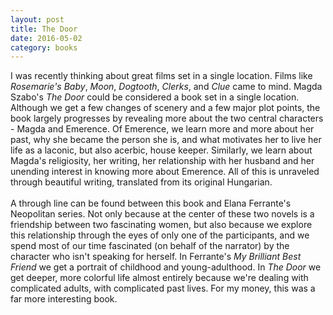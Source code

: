 ```yaml
---
layout: post
title: The Door 
date: 2016-05-02
category: books
---
```

I was recently thinking about great films set in a single location. Films like <em>Rosemarie's Baby</em>, <em>Moon</em>, <em>Dogtooth</em>, <em>Clerks</em>, and <em>Clue</em> came to mind. Magda Szabo's <em>The Door</em> could be considered a book set in a single location. Although we get a few changes of scenery and a few major plot points, the book largely progresses by revealing more about the two central characters - Magda and Emerence. Of Emerence, we learn more and more about her past, why she became the person she is, and what motivates her to live her life as a laconic, but also acerbic, house keeper. Similarly, we learn about Magda's religiosity, her writing, her relationship with her husband and her unending interest in knowing more about Emerence. All of this is unraveled through beautiful writing, translated from its original Hungarian.<br/><br/>A through line can be found between this book and Elana Ferrante's Neopolitan series. Not only because at the center of these two novels is a friendship between two fascinating women, but also because we explore this relationship through the eyes of only one of the participants, and we spend most of our time fascinated (on behalf of the narrator) by the character who isn't speaking for herself. In Ferrante's <em>My Brilliant Best Friend</em> we get a portrait of childhood and young-adulthood. In <em>The Door</em> we get deeper, more colorful life almost entirely because we're dealing with complicated adults, with complicated past lives. For my money, this was a far more interesting book. 
